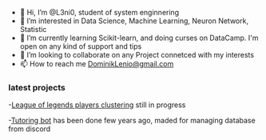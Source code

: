 - 👋 Hi, I’m @L3ni0, student of system enginnering
- 👀 I’m interested in Data Science, Machine Learning, Neuron Network, Statistic
- 🌱 I’m currently learning Scikit-learn, and doing curses on DataCamp. I'm open on any kind of support and tips
- 💞️ I’m looking to collaborate on any Project connetced with my interests
- 📫 How to reach me DominikLenio@gmail.com

### latest projects
-[League of legends players clustering](https://github.com/L3ni0/League-of-Legends-player-clusteringClustering) still in progress

-[Tutoring bot](https://github.com/L3ni0/korko_bot) has been done few years ago, maded for managing database from discord

<!---
L3ni0/L3ni0 is a ✨ special ✨ repository because its `README.md` (this file) appears on your GitHub profile.
You can click the Preview link to take a look at your changes.
--->
